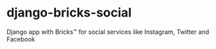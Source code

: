 django-bricks-social
=============

Django app with Bricks™ for social services like Instagram, Twitter and Facebook
